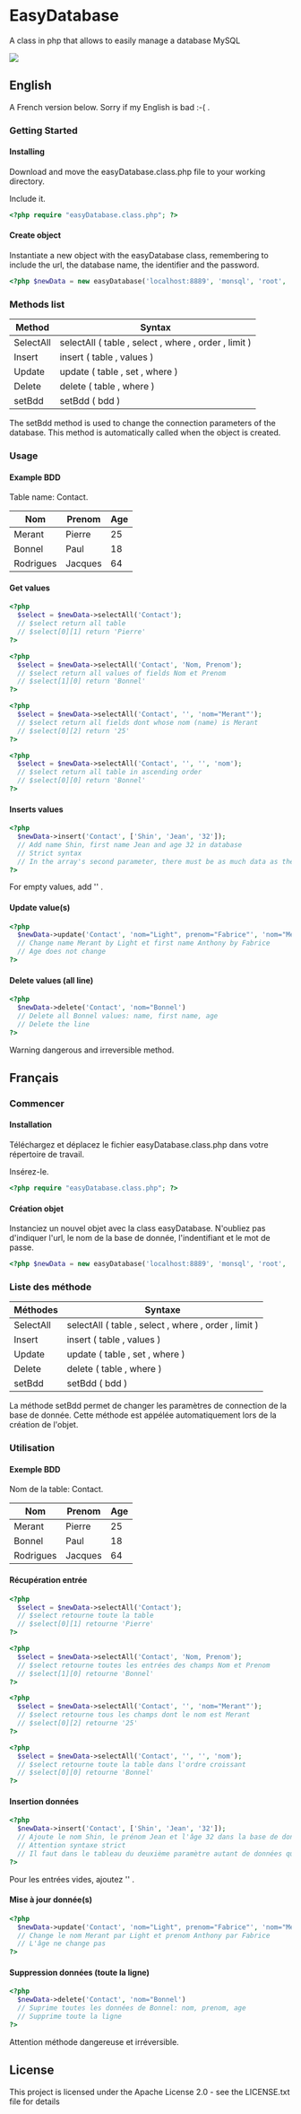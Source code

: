 # EasyDatabase
A class in php that allows to easily manage a database MySQL

![](http://img4.hostingpics.net/thumbs/mini_232054easyDatabase.jpg)


## English

A French version below.
Sorry if my English is bad :-( .

### Getting Started

#### Installing

Download and move the easyDatabase.class.php file to your working directory.


Include it.

```php
<?php require "easyDatabase.class.php"; ?>
```

#### Create object

Instantiate a new object with the easyDatabase class, remembering to include the url, the database name, the identifier and the password.

```php
<?php $newData = new easyDatabase('localhost:8889', 'monsql', 'root', 'root'); ?>
```

### Methods list

| Method    | Syntax    |
| --------- | --------- |
| SelectAll | selectAll ( table , select , where , order , limit )   |
| Insert    | insert ( table , values )|
| Update    | update ( table , set , where )|
| Delete    | delete ( table , where )|
| setBdd    | setBdd ( bdd )|

The setBdd method is used to change the connection parameters of the database. This method is automatically called when the object is created.

### Usage

#### Example BDD

Table name: Contact.

| Nom       | Prenom    | Age       |
| --------- | --------- | --------- |
| Merant    | Pierre    | 25        |
| Bonnel    | Paul      | 18        |
| Rodrigues | Jacques   | 64        |

#### Get values

```php
<?php 
  $select = $newData->selectAll('Contact');  
  // $select return all table
  // $select[0][1] return 'Pierre'  
?>
```

```php
<?php 
  $select = $newData->selectAll('Contact', 'Nom, Prenom');  
  // $select return all values of fields Nom et Prenom
  // $select[1][0] return 'Bonnel' 
?>
```

```php
<?php 
  $select = $newData->selectAll('Contact', '', 'nom="Merant"');  
  // $select return all fields dont whose nom (name) is Merant
  // $select[0][2] return '25' 
?>
```

```php
<?php 
  $select = $newData->selectAll('Contact', '', '', 'nom');  
  // $select return all table in ascending order
  // $select[0][0] return 'Bonnel'
?>
```

#### Inserts values

```php
<?php 
  $newData->insert('Contact', ['Shin', 'Jean', '32']); 
  // Add name Shin, first name Jean and age 32 in database
  // Strict syntax
  // In the array's second parameter, there must be as much data as there are fields exiting in the database
?>
```

For empty values, add '' .

#### Update value(s)

```php
<?php 
  $newData->update('Contact', 'nom="Light", prenom="Fabrice"', 'nom="Merant"'); 
  // Change name Merant by Light et first name Anthony by Fabrice
  // Age does not change
?>
```

#### Delete values (all line)

```php
<?php 
  $newData->delete('Contact', 'nom="Bonnel')
  // Delete all Bonnel values: name, first name, age
  // Delete the line
?>
```
Warning dangerous and irreversible method.



## Français

### Commencer

#### Installation

Téléchargez et déplacez le fichier easyDatabase.class.php dans votre répertoire de travail.

Insérez-le.

```php
<?php require "easyDatabase.class.php"; ?>
```

#### Création objet

Instanciez un nouvel objet avec la class easyDatabase. N'oubliez pas d'indiquer l'url, le nom de la base de donnée, l'indentifiant et le mot de passe.

```php
<?php $newData = new easyDatabase('localhost:8889', 'monsql', 'root', 'root'); ?>
```

### Liste des méthode

| Méthodes   | Syntaxe   |
| --------- | --------- |
| SelectAll | selectAll ( table , select , where , order , limit )   |
| Insert    | insert ( table , values )|
| Update    | update ( table , set , where )|
| Delete    | delete ( table , where )|
| setBdd    | setBdd ( bdd )|

La méthode setBdd permet de changer les paramètres de connection de la base de donnée. Cette méthode est appélée automatiquement lors de la création de l'objet.

### Utilisation

#### Exemple BDD

Nom de la table: Contact.

| Nom       | Prenom    | Age       |
| --------- | --------- | --------- |
| Merant    | Pierre    | 25        |
| Bonnel    | Paul      | 18        |
| Rodrigues | Jacques   | 64        |

#### Récupération entrée

```php
<?php 
  $select = $newData->selectAll('Contact');  
  // $select retourne toute la table
  // $select[0][1] retourne 'Pierre'  
?>
```

```php
<?php 
  $select = $newData->selectAll('Contact', 'Nom, Prenom');  
  // $select retourne toutes les entrées des champs Nom et Prenom
  // $select[1][0] retourne 'Bonnel' 
?>
```

```php
<?php 
  $select = $newData->selectAll('Contact', '', 'nom="Merant"');  
  // $select retourne tous les champs dont le nom est Merant
  // $select[0][2] retourne '25' 
?>
```

```php
<?php 
  $select = $newData->selectAll('Contact', '', '', 'nom');  
  // $select retourne toute la table dans l'ordre croissant
  // $select[0][0] retourne 'Bonnel'
?>
```

#### Insertion données

```php
<?php 
  $newData->insert('Contact', ['Shin', 'Jean', '32']); 
  // Ajoute le nom Shin, le prénom Jean et l'âge 32 dans la base de donnée
  // Attention syntaxe strict 
  // Il faut dans le tableau du deuxième paramètre autant de données qu'il y a de champs existant dans la base
?>
```
Pour les entrées vides, ajoutez '' .

#### Mise à jour donnée(s)

```php
<?php 
  $newData->update('Contact', 'nom="Light", prenom="Fabrice"', 'nom="Merant"'); 
  // Change le nom Merant par Light et prenom Anthony par Fabrice
  // L'âge ne change pas
?>
```

#### Suppression données (toute la ligne)

```php
<?php 
  $newData->delete('Contact', 'nom="Bonnel')
  // Suprime toutes les données de Bonnel: nom, prenom, age
  // Supprime toute la ligne
?>
```
Attention méthode dangereuse et irréversible.




## License

This project is licensed under the Apache License 2.0 - see the LICENSE.txt file for details





